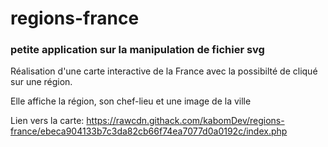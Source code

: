 # regions-france

### petite application sur la manipulation de fichier svg 

Réalisation d'une carte interactive de la France avec la
possibilté de cliqué sur une région.

Elle affiche la région, son chef-lieu et une image de la ville

Lien vers la carte: https://rawcdn.githack.com/kabomDev/regions-france/ebeca904133b7c3da82cb66f74ea7077d0a0192c/index.php
